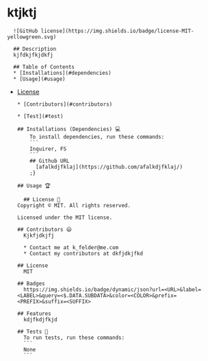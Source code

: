 # ktjktj
      ![GitHub license](https://img.shields.io/badge/license-MIT-yellowgreen.svg)
  
      ## Description
      kjfdkjfkjdkfj

      ## Table of Contents
      * [Installations](#dependencies)
      * [Usage](#usage)
      
* [License](#license)


      * [Contributors](#contributors)

      * [Test](#test)

      ## Installations (Dependencies) 💻
          To install dependencies, run these commands:
          ```
          Inquirer, FS
          ```
          ## Github URL
            [afalkdjfklaj](https://github.com/afalkdjfklaj/)
          ;}

      ## Usage 🏆
        
        ## License 📛
      Copyright © MIT. All rights reserved. 
      
      Licensed under the MIT license.

      ## Contributors 😃
        Kjkfjdkjfj

        * Contact me at k_felder@me.com
        * Contact my contributors at dkfjdkjfkd

      ## License
        MIT

      ## Badges
        https://img.shields.io/badge/dynamic/json?url=<URL>&label=<LABEL>&query=<$.DATA.SUBDATA>&color=<COLOR>&prefix=<PREFIX>&suffix=<SUFFIX>

      ## Features
        kdjfkdjfkjd  

      ## Tests 🧪
        To run tests, run these commands:
        ```
        None
        ```
        